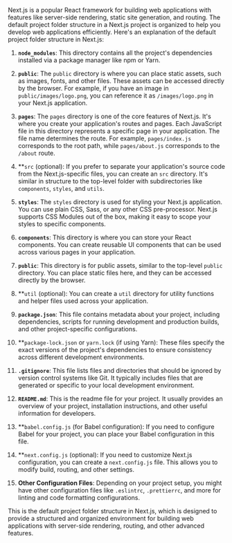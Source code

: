 Next.js is a popular React framework for building web applications with features like server-side rendering, static site generation, and routing. The default project folder structure in a Next.js project is organized to help you develop web applications efficiently. Here's an explanation of the default project folder structure in Next.js:

1. **`node_modules`**: This directory contains all the project's dependencies installed via a package manager like npm or Yarn.

2. **`public`**: The `public` directory is where you can place static assets, such as images, fonts, and other files. These assets can be accessed directly by the browser. For example, if you have an image in `public/images/logo.png`, you can reference it as `/images/logo.png` in your Next.js application.

3. **`pages`**: The `pages` directory is one of the core features of Next.js. It's where you create your application's routes and pages. Each JavaScript file in this directory represents a specific page in your application. The file name determines the route. For example, `pages/index.js` corresponds to the root path, while `pages/about.js` corresponds to the `/about` route.

4. \*\*`src` (optional): If you prefer to separate your application's source code from the Next.js-specific files, you can create an `src` directory. It's similar in structure to the top-level folder with subdirectories like `components`, `styles`, and `utils`.

5. **`styles`**: The `styles` directory is used for styling your Next.js application. You can use plain CSS, Sass, or any other CSS pre-processor. Next.js supports CSS Modules out of the box, making it easy to scope your styles to specific components.

6. **`components`**: This directory is where you can store your React components. You can create reusable UI components that can be used across various pages in your application.

7. **`public`**: This directory is for public assets, similar to the top-level `public` directory. You can place static files here, and they can be accessed directly by the browser.

8. \*\*`util` (optional): You can create a `util` directory for utility functions and helper files used across your application.

9. **`package.json`**: This file contains metadata about your project, including dependencies, scripts for running development and production builds, and other project-specific configurations.

10. \*\*`package-lock.json` or `yarn.lock` (if using Yarn): These files specify the exact versions of the project's dependencies to ensure consistency across different development environments.

11. **`.gitignore`**: This file lists files and directories that should be ignored by version control systems like Git. It typically includes files that are generated or specific to your local development environment.

12. **`README.md`**: This is the readme file for your project. It usually provides an overview of your project, installation instructions, and other useful information for developers.

13. \*\*`babel.config.js` (for Babel configuration): If you need to configure Babel for your project, you can place your Babel configuration in this file.

14. \*\*`next.config.js` (optional): If you need to customize Next.js configuration, you can create a `next.config.js` file. This allows you to modify build, routing, and other settings.

15. **Other Configuration Files**: Depending on your project setup, you might have other configuration files like `.eslintrc`, `.prettierrc`, and more for linting and code formatting configurations.

This is the default project folder structure in Next.js, which is designed to provide a structured and organized environment for building web applications with server-side rendering, routing, and other advanced features.
